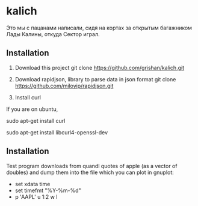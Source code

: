 # kalich

Это мы с пацанами написали, сидя на кортах за открытым багажником Лады Калины, откуда Сектор играл.

## Installation

1. Download this project
git clone https://github.com/grishan/kalich.git

2. Download rapidjson, library to parse data in json format
git clone https://github.com/miloyip/rapidjson.git

3. Install curl

If you are on ubuntu, 

sudo apt-get install curl

sudo apt-get install libcurl4-openssl-dev

## Installation

Test program downloads from quandl quotes of apple (as a vector of doubles) and dump them into the file which you can plot in gnuplot:

* set xdata time
* set timefmt "%Y-%m-%d"
* p 'AAPL' u 1:2 w l
